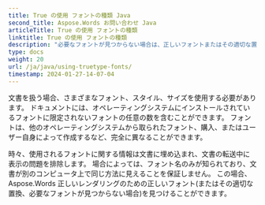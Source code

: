 ```yaml
---
title: True の使用 フォントの種類 Java
second_title: Aspose.Words お問い合わせ Java
articleTitle: True の使用 フォントの種類
linktitle: True の使用 フォントの種類
description: "必要なフォントが見つからない場合は、正しいフォントまたはその適切な置換を見つける方法、正しいレンダリングの使用 Aspose.Words お問い合わせ Javaお問い合わせ"
type: docs
weight: 20
url: /ja/java/using-truetype-fonts/
timestamp: 2024-01-27-14-07-04
---
```


文書を扱う場合、さまざまなフォント、スタイル、サイズを使用する必要があります。 ドキュメントには、オペレーティングシステムにインストールされているフォントに限定されないフォントの任意の数を含むことができます。 フォントは、他のオペレーティングシステムから取られたフォント、購入、またはユーザー自身によって作成するなど、完全に異なることができます。

時々、使用されるフォントに関する情報は文書に埋め込まれ、文書の転送中に表示の問題を排除します。 場合によっては、フォント名のみが知られており、文書が別のコンピュータ上で同じ方法に見えることを保証しません。 この場合、 Aspose.Words 正しいレンダリングのための正しいフォント(またはその適切な置換、必要なフォントが見つからない場合)を見つけることができます。
